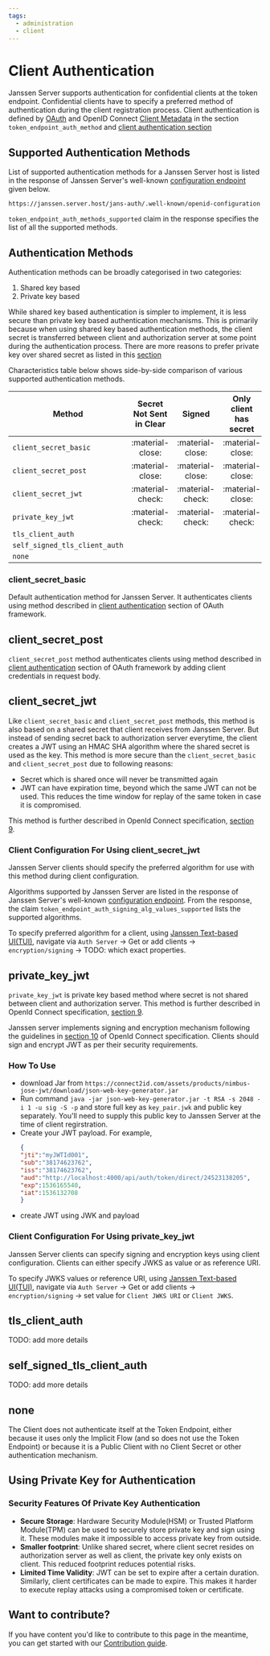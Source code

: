 ```yaml
---
tags:
  - administration
  - client
---
```


# Client Authentication

Janssen Server supports authentication for confidential clients at the token endpoint. Confidential clients
have to specify a preferred method of authentication during the client registration process. Client authentication
is defined by [OAuth](https://datatracker.ietf.org/doc/html/rfc6749#section-2.3) and OpenID Connect
[Client Metadata](https://openid.net/specs/openid-connect-registration-1_0.html#ClientMetadata) in the section 
`token_endpoint_auth_method` and [client authentication section](https://openid.net/specs/openid-connect-core-1_0.html#ClientAuthentication)

## Supported Authentication Methods

List of supported authentication methods for a Janssen Server host is listed in the response of Janssen Server's 
well-known [configuration endpoint](./configuration.md) given below.

```text
https://janssen.server.host/jans-auth/.well-known/openid-configuration
```

`token_endpoint_auth_methods_supported` claim in the response specifies the list of all the supported methods.

## Authentication Methods

Authentication methods can be broadly categorised in two categories:

1. Shared key based
2. Private key based

While shared key based authentication is simpler to implement, it is less secure than private key based authentication
mechanisms. This is primarily because when using shared key based authentication methods, the client secret is 
transferred between client and authorization server at some point during the authentication process. There are more 
reasons to prefer private key over shared secret as listed in this [section](#using-private-key-for-authentication)

Characteristics table below shows side-by-side comparison of various supported authentication methods.

| Method                        | Secret Not Sent in Clear |      Signed      | Only client has secret | Token Expiry     |
|-------------------------------|:------------------------:|:----------------:|:----------------------:|------------------|
| `client_secret_basic`         |     :material-close:     | :material-close: |    :material-close:    | :material-close: |
| `client_secret_post`          |     :material-close:     | :material-close: |    :material-close:    | :material-close: |
| `client_secret_jwt`           |     :material-check:     | :material-check: |    :material-close:    | :material-check: |
| `private_key_jwt`             |     :material-check:     | :material-check: |    :material-check:    | :material-check: |
| `tls_client_auth`             |                          |                  |                        |                  |
| `self_signed_tls_client_auth` |                          |                  |                        |                  |
| `none`                        |                          |                  |                        |                  |

### client_secret_basic

Default authentication method for Janssen Server. It authenticates clients using method described in 
[client authentication](https://datatracker.ietf.org/doc/html/rfc6749#section-2.3.1) section of OAuth framework. 

## client_secret_post

`client_secret_post` method authenticates clients using method described in 
[client authentication](https://datatracker.ietf.org/doc/html/rfc6749#section-2.3.1) section of OAuth framework by 
adding client credentials in request body.

## client_secret_jwt

Like `client_secret_basic` and `client_secret_post` methods, this method is also
based on a shared secret that client receives from Janssen Server. But instead of sending
secret back to authorization server everytime, the client creates a JWT using an HMAC SHA algorithm where the shared
secret is used as the key. This method is more secure than the `client_secret_basic` and `client_secret_post`
 due to following reasons:

- Secret which is shared once will never be transmitted again
- JWT can have expiration time, beyond which the same JWT can not be used. This reduces the time window for replay of 
the same token in case it is compromised.

This method is further described in OpenId Connect specification, [section 9](https://openid.net/specs/openid-connect-core-1_0.html#ClientAuthentication).

### Client Configuration For Using client_secret_jwt

Janssen Server clients should specify the preferred algorithm for use with this method during client configuration.

Algorithms supported by Janssen Server are listed in the response of Janssen Server's well-known
[configuration endpoint](../endpoints/configuration.md). From the response, the claim 
`token_endpoint_auth_signing_alg_values_supported` lists the supported algorithms.

To specify preferred algorithm for a client, using [Janssen Text-based UI(TUI)](../../config-guide/tui.md),
navigate via `Auth Server` -> Get or add clients -> `encryption/signing` -> TODO: which exact properties.

## private_key_jwt

`private_key_jwt` is private key based method where secret is not shared between client and authorization server. This method is 
further described in OpenId Connect specification, [section 9](https://openid.net/specs/openid-connect-core-1_0.html#ClientAuthentication).

Janssen server implements signing and encryption mechanism following the guidelines in [section 10](https://openid.net/specs/openid-connect-core-1_0.html#SigEnc) 
of OpenId Connect specification. Clients should sign and encrypt JWT as per their security requirements. 

### How To Use

- download Jar from `https://connect2id.com/assets/products/nimbus-jose-jwt/download/json-web-key-generator.jar`
- Run command `java -jar json-web-key-generator.jar -t RSA -s 2048 -i 1 -u sig -S -p` and store full key as
  `key_pair.jwk` and public key separately. You'll need to supply this public key to Janssen Server at the time of 
  client regirstration.
- Create your JWT payload. For example, 
  ```json
  {
  "jti":"myJWTId001",
  "sub":"38174623762",
  "iss":"38174623762",
  "aud":"http://localhost:4000/api/auth/token/direct/24523138205",
  "exp":1536165540,
  "iat":1536132708
  }
  ```
- create JWT using JWK and payload

### Client Configuration For Using private_key_jwt

Janssen Server clients can specify signing and encryption keys using client configuration. Clients can either specify
JWKS as value or as reference URI. 

To specify JWKS values or reference URI, using [Janssen Text-based UI(TUI)](../../config-guide/tui.md),
navigate via `Auth Server` -> Get or add clients -> `encryption/signing` -> set value for `Client JWKS URI` or 
`Client JWKS`.

## tls_client_auth

TODO: add more details

## self_signed_tls_client_auth

TODO: add more details

## none

The Client does not authenticate itself at the Token Endpoint, either because it uses only the Implicit Flow (and so 
does not use the Token Endpoint) or because it is a Public Client with no Client Secret or other authentication 
mechanism.

## Using Private Key for Authentication

### Security Features Of Private Key Authentication

- **Secure Storage**: Hardware Security Module(HSM) or Trusted Platform Module(TPM) can be used to securely store private key 
  and sign using it. These modules make it impossible to access private key from outside.
- **Smaller footprint**: Unlike shared secret, where client secret resides on authorization server as well as client, 
  the private key only exists on client. This reduced footprint reduces potential risks.
- **Limited Time Validity**: JWT can be set to expire after a certain duration. Similarly, client certificates can be 
  made to expire. This makes it harder to execute replay attacks using a compromised token or certificate.


## Want to contribute?

If you have content you'd like to contribute to this page in the meantime, you can get started with our [Contribution guide](https://docs.jans.io/head/CONTRIBUTING/).